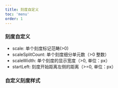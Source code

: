 ```yaml
---
title: 刻度自定义
toc: 'menu'
order: 1
---
```


### 刻度自定义

- scale: 单个刻度标记范畴(>0)
- scaleSplitCount: 单个刻度细分单元数（>0 整数）
- scaleWidth: 单个刻度的显示宽度（>0, 单位：px）
- startLeft: 刻度开始距离左侧的距离（>=0, 单位：px）

<code src="./index.tsx"></code>

### 自定义刻度样式

<code src="./custom.tsx"></code>
